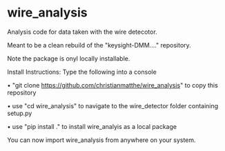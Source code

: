 # wire_analysis

Analysis code for data taken with the wire detecotor.

Meant to be a clean rebuild of the "keysight-DMM...." repository.

Note the package is onyl locally installable. 

Install Instructions: Type the following into a console

• "git clone https://github.com/christianmatthe/wire_analysis" to copy this repository

• use "cd wire_analysis" to navigate to the wire_detector folder containing setup.py

• use "pip install ." to install wire_analyis as a local package

You can now import wire_analysis from anywhere on your system.

